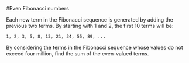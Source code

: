 #Even Fibonacci numbers

<p>
Each new term in the Fibonacci sequence is generated by adding the previous two terms. By starting with 1 and 2, the first 10 terms will be:
</p>

<pre><code>1, 2, 3, 5, 8, 13, 21, 34, 55, 89, ...</code></pre>

<p>
By considering the terms in the Fibonacci sequence whose values do not exceed four million, find the sum of the even-valued terms.
</p>